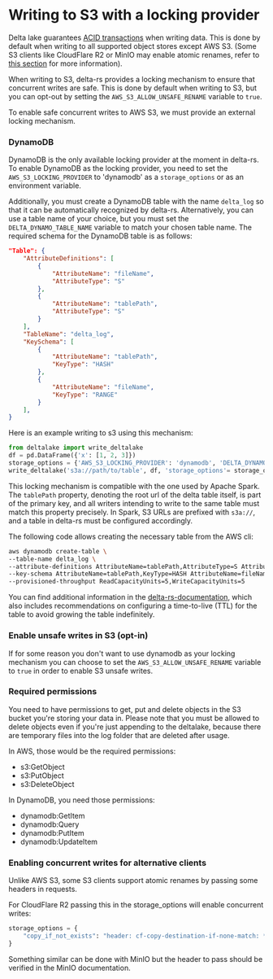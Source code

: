 # Writing to S3 with a locking provider

Delta lake guarantees [ACID transactions](https://delta-io.github.io/delta-rs/how-delta-lake-works/delta-lake-acid-transactions/) when writing data. This is done by default when writing to all supported object stores except AWS S3. (Some S3 clients like CloudFlare R2 or MinIO may enable atomic renames, refer to [this section](#enabling-concurrent-writes-for-alternative-clients) for more information).

When writing to S3, delta-rs provides a locking mechanism to ensure that concurrent writes are safe. This is done by default when writing to S3, but you can opt-out by setting the `AWS_S3_ALLOW_UNSAFE_RENAME` variable to ``true``.

To enable safe concurrent writes to AWS S3, we must provide an external locking mechanism.

### DynamoDB
DynamoDB is the only available locking provider at the moment in delta-rs. To enable DynamoDB as the locking provider, you need to set the ``AWS_S3_LOCKING_PROVIDER`` to 'dynamodb' as a ``storage_options`` or as an environment variable.

Additionally, you must create a DynamoDB table with the name ``delta_log``
so that it can be automatically recognized by delta-rs. Alternatively, you can
use a table name of your choice, but you must set the ``DELTA_DYNAMO_TABLE_NAME``
variable to match your chosen table name. The required schema for the DynamoDB
table is as follows:

```json
"Table": {
    "AttributeDefinitions": [
        {
            "AttributeName": "fileName",
            "AttributeType": "S"
        },
        {
            "AttributeName": "tablePath",
            "AttributeType": "S"
        }
    ],
    "TableName": "delta_log",
    "KeySchema": [
        {
            "AttributeName": "tablePath",
            "KeyType": "HASH"
        },
        {
            "AttributeName": "fileName",
            "KeyType": "RANGE"
        }
    ],
}
```

Here is an example writing to s3 using this mechanism:

```python
from deltalake import write_deltalake
df = pd.DataFrame({'x': [1, 2, 3]})
storage_options = {'AWS_S3_LOCKING_PROVIDER': 'dynamodb', 'DELTA_DYNAMO_TABLE_NAME': 'custom_table_name'}
write_deltalake('s3a://path/to/table', df, 'storage_options'= storage_options)
```

This locking mechanism is compatible with the one used by Apache Spark. The `tablePath` property, denoting the root url of the delta table itself, is part of the primary key, and all writers intending to write to the same table must match this property precisely. In Spark, S3 URLs are prefixed with `s3a://`, and a table in delta-rs must be configured accordingly.

The following code allows creating the necessary table from the AWS cli:

```sh
aws dynamodb create-table \
--table-name delta_log \
--attribute-definitions AttributeName=tablePath,AttributeType=S AttributeName=fileName,AttributeType=S \
--key-schema AttributeName=tablePath,KeyType=HASH AttributeName=fileName,KeyType=RANGE \
--provisioned-throughput ReadCapacityUnits=5,WriteCapacityUnits=5
```

You can find additional information in the [delta-rs-documentation](https://docs.delta.io/latest/delta-storage.html#multi-cluster-setup), which also includes recommendations on configuring a time-to-live (TTL) for the table to avoid growing the table indefinitely.


### Enable unsafe writes in S3 (opt-in)
If for some reason you don't want to use dynamodb as your locking mechanism you can
choose to set the `AWS_S3_ALLOW_UNSAFE_RENAME` variable to ``true`` in order to enable S3 unsafe writes.


### Required permissions
You need to have permissions to get, put and delete objects in the S3 bucket you're storing your data in. Please note that you must be allowed to delete objects even if you're just appending to the deltalake, because there are temporary files into the log folder that are deleted after usage.

In AWS, those would be the required permissions:
- s3:GetObject
- s3:PutObject
- s3:DeleteObject

In DynamoDB, you need those permissions:
- dynamodb:GetItem
- dynamodb:Query
- dynamodb:PutItem
- dynamodb:UpdateItem

### Enabling concurrent writes for alternative clients

Unlike AWS S3, some S3 clients support atomic renames by passing some headers
in requests.

For CloudFlare R2 passing this in the storage_options will enable concurrent writes:

```python
storage_options = {
    "copy_if_not_exists": "header: cf-copy-destination-if-none-match: *",
}
```

Something similar can be done with MinIO but the header to pass should be verified
in the MinIO documentation.